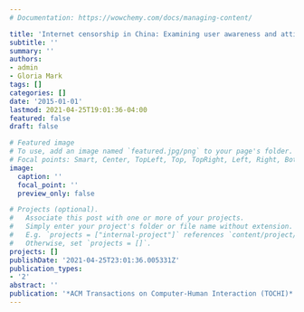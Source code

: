 ```yaml
---
# Documentation: https://wowchemy.com/docs/managing-content/

title: 'Internet censorship in China: Examining user awareness and attitudes'
subtitle: ''
summary: ''
authors:
- admin
- Gloria Mark
tags: []
categories: []
date: '2015-01-01'
lastmod: 2021-04-25T19:01:36-04:00
featured: false
draft: false

# Featured image
# To use, add an image named `featured.jpg/png` to your page's folder.
# Focal points: Smart, Center, TopLeft, Top, TopRight, Left, Right, BottomLeft, Bottom, BottomRight.
image:
  caption: ''
  focal_point: ''
  preview_only: false

# Projects (optional).
#   Associate this post with one or more of your projects.
#   Simply enter your project's folder or file name without extension.
#   E.g. `projects = ["internal-project"]` references `content/project/deep-learning/index.md`.
#   Otherwise, set `projects = []`.
projects: []
publishDate: '2021-04-25T23:01:36.005331Z'
publication_types:
- '2'
abstract: ''
publication: '*ACM Transactions on Computer-Human Interaction (TOCHI)*'
---
```

